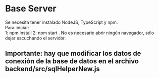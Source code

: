 # Base Server

Se necesita tener instalado NodeJS, TypeScript y npm.  
Para iniciar:  
1: npm install 
2: npm start . 
No es necesario abrir ningún navegador, sólo dejar escuchando el servidor.  
## Importante: hay que modificar los datos de conexión de la base de datos en el archivo backend/src/sqlHelperNew.js
